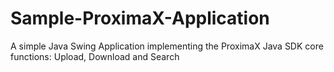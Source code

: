 # Sample-ProximaX-Application
A simple Java Swing Application implementing the ProximaX Java SDK core functions: Upload, Download and Search
